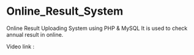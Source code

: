 # Online_Result_System
Online Result Uploading System using PHP & MySQL
It is used to check annual result in online.

Video link : 
